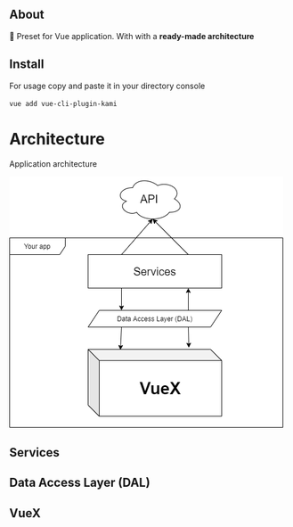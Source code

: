 ## About

🦊 Preset for Vue application. With with a **ready-made architecture**

## Install

For usage copy and paste it in your directory console

`vue add vue-cli-plugin-kami`

# Architecture

Application architecture

![Application architecture](docs/architecture.png)

## Services

## Data Access Layer (DAL)

## VueX
